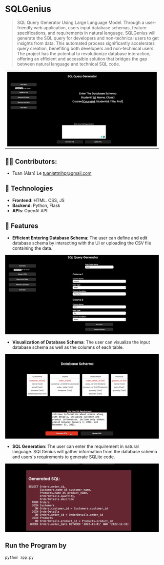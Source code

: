 # SQLGenius
> SQL Query Generator Using Large Language Model. Through a user-friendly web application, users input database schemas, feature specifications, and requirements in natural language. SQLGenius will generate the SQL query for developers and non-technical users to get insights from data. This automated process significantly accelerates query creation, benefiting both developers and non-technical users. The project has the potential to revolutionize database interaction, offering an efficient and accessible solution that bridges the gap between natural language and technical SQL code. 


<table>
  <tr>
    <td>
      <img src = "static/demoimages/1.png">
    </td>
  </tr>
</table>

## 👨‍💻 Contributors:
-  Tuan (Alan) Le tuanlattnlhp@gmail.com

## 💾 Technologies

- **Frontend**: HTML. CSS, JS
- **Backend**: Python, Flask
- **APIs**: OpenAI API

## 🌟 Features

- **Efficient Entering Database Schema**: The user can define and edit database schema by interacting with the UI or uploading the CSV file containing the data.
<img src = "static/demoimages/2.png">
  
- **Visualization of Database Schema**: The user can visualize the input database schema as well as the columns of each table.
<img src = "static/demoimages/4.png">

- **SQL Generation**: The user can enter the requirement in natural language. SQLGenius will gather information from the database schema and users's requirements to generate SQLite code.
<img src = "static/demoimages/5.png">


## Run the Program by 
``python app.py``
